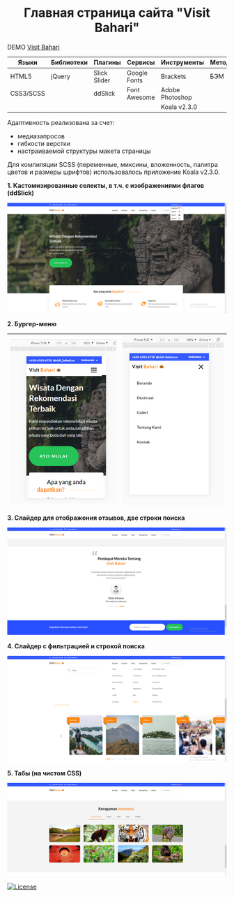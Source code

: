<h1 align="center">Главная страница сайта "Visit Bahari"</h1>

DEMO [Visit Bahari](https://zena86.github.io/visit-bahari/)

Языки    | Библиотеки |Плагины     | Сервисы        | Инструменты   |Методология|Прочие
---------|------------|------------|----------------|---------------|-----------|-----------
HTML5    |jQuery      |Slick Slider|Google Fonts    |Brackets       |БЭМ        |CSS flexbox
CSS3/SCSS|            |ddSlick     |Font Awesome    |Adobe Photoshop|           |
&nbsp;   |            |            |                |Koala v2.3.0   |           |


Адаптивность реализована за счет:
* медиазапросов
* гибкости верстки
* настраиваемой структуры макета страницы

Для компиляции SCSS (переменные, миксины, вложенность, палитра цветов и размеры шрифтов) использовалось приложение Koala v2.3.0.

**1. Кастомизированные селекты, в т.ч. с изображениями флагов (ddSlick)**

![Screenshort 1](/images/imgreadme/screen-main.png)


**2. Бургер-меню**

![Screenshort 1](/images/imgreadme/screen-menu1.png)|![Screenshort 1](/images/imgreadme/screen-menu2.png)
----------------------------------------------------------|------------------------------------------------


**3. Слайдер для отображения отзывов, две строки поиска**

![Screenshort 1](/images/imgreadme/screen-slider.png)


**4. Слайдер с фильтрацией и строкой поиска**

![Screenshort 1](/images/imgreadme/screen-filtr.png)


**5. Табы (на чистом CSS)**

![Screenshort 1](/images/imgreadme/screen-tabs.png)


[![License](https://img.shields.io/badge/License-Apache%202.0-blue.svg)](https://opensource.org/licenses/Apache-2.0)






